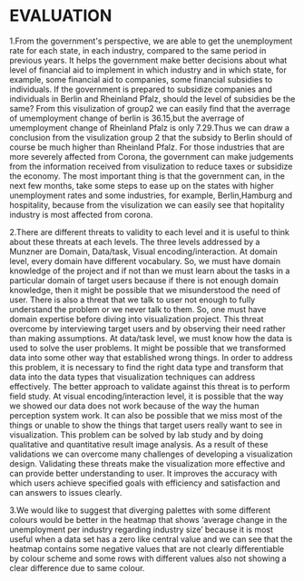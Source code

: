 # EVALUATION

1.From the government's perspective, we are able to get the unemployment rate for each state, in each industry, compared to the same period in previous years. It helps the government make better decisions about what level of financial aid to implement in which industry and in which state, for example, some financial aid to companies, some financial subsidies to individuals. If the government is prepared to subsidize companies and individuals in Berlin and Rheinland Pfalz, should the level of subsidies be the same? From this visulization of group2 we can easily find that the averrage of umemployment change of berlin is 36.15,but the averrage of umemployment change of Rheinland Pfalz is only 7.29.Thus we can draw a conclusion from the visulization group 2 that the subsidy to Berlin should of course be much higher than Rheinland Pfalz. For those industries that are more severely affected from Corona, the government can make judgements from the information received from visulization to reduce taxes or subsidize the economy. The most important thing is that the government can, in the next few months, take some steps to ease up on the states with higher unemployment rates and some industries, for example, Berlin,Hamburg and hospitality, because from the visulization we can easily see that hopitality industry is most affected from corona.

2.There are different threats to validity to each level and it is useful to think about these threats at each levels. The three levels addressed by a Munzner are Domain,  Data/task, Visual encoding/interaction.
At domain level, every domain have different vocabulary. So, we must have domain knowledge of the project and if not than we must learn about the tasks in a particular domain of target users because if there is not enough domain knowledge, then it might be possible that we misunderstood the need of user. There is also a threat that we talk to user not enough to fully understand the problem or we never talk to them. So, one must have domain expertise before diving into visualization project. This threat overcome by interviewing target users and by observing their need rather than making assumptions.
At data/task level, we must know how the data is used to solve the user problems. It might be possible that we transformed data into some other way that established wrong things. In order to address this problem, it is necessary to find the right data type and transform that data into the data types that visualization techniques can address effectively. The better approach to validate against this threat is to perform field study.
At visual encoding/interaction level, it is possible that the way we showed our data does not work because of the way the human perception system work. It can also be possible that we miss most of the things or unable to show the things that target users really want to see in visualization. This problem can be solved by lab study and by doing qualitative and quantitative result image analysis.
As a result of these validations we can overcome many challenges of developing a visualization design. Validating these threats make the visualization more effective and can provide better understanding to user. It improves the accuracy with which users achieve specified goals with efficiency and satisfaction and can answers to issues clearly.

3.We would like to suggest that diverging palettes with some different colours would be better in the heatmap that shows ‘average change in the unemployment per industry regarding industry size’ because it is most useful when a data set has a zero like central value and we can see that the heatmap contains some negative values that are not clearly differentiable by colour scheme and some rows with different values also not showing a clear difference due to same colour. 







